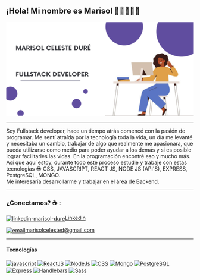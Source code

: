
## ¡Hola! Mi nombre es Marisol 👋🏾👩🏾‍💻

![imagen de bienvenida](https://github.com/marisol92/assets/blob/main/BIENVENIDO.jpg)

***
Soy Fullstack developer, hace un tiempo atrás comencé con la pasión de programar. Me sentí atraída por la tecnología toda la vida, un día me levanté y necesitaba 
un cambio, trabajar de algo que realmente me apasionara, que pueda utilizarse como medio para poder ayudar a los demás y si es posible lograr facilitarles las vidas. En la programación encontré eso y mucho más.  
Así que aquí estoy, durante todo este proceso estudie y trabaje con estas tecnologías 😎 CSS, JAVASCRIPT,  REACT JS, NODE JS (API'S), EXPRESS, PostgreSQL, MONGO.  
Me interesaría desarrollarme y trabajar en el área de Backend.   

***
###  ¿Conectamos? ☕ :
<a href="www.linkedin.com/in/marisolcelested" target="blank"><img align="center" src="https://img.icons8.com/color/344/linkedin.png" alt="linkedin-marisol-dure" height="30" width="30" />Linkedin</a>

<a href="#" target="blank"><img align="center" src="https://img.icons8.com/color/344/gmail--v1.png" alt="email" height="30" width="30" />marisolcelested@gmail.com</a>
***
#### Tecnologías 
<a href="#" target="blank"><img align="center" src="https://img.icons8.com/color/344/javascript--v1.png" alt="javascript" height="40" width="40" /></a>
<a href="#" target="blank"><img align="center" src="https://img.icons8.com/plasticine/344/react.png" alt="ReactJS" height="40" width="40" /></a>
<a href="#" target="blank"><img align="center" src="https://img.icons8.com/color/344/nodejs.png" alt="NodeJs" height="40" width="40" /></a>
<a href="#" target="blank"><img align="center" src="https://img.icons8.com/color/344/css3.png" alt="CSS" height="40" width="40" /></a>
<a href="#" target="blank"><img align="center" src="https://img.icons8.com/color/344/mongodb.png" alt="Mongo" height="40" width="40" /></a>
<a href="#" target="blank"><img align="center" src="https://img.icons8.com/color/344/postgreesql.png" alt="PostgreSQL" height="40" width="40" /></a>
<a href="#" target="blank"><img align="center" src="https://img.icons8.com/fluency/344/express-js.png" alt="Express" height="40" width="40" /></a>
<a href="#" target="blank"><img align="center" src="https://handlebarsjs.com/images/handlebars_logo.png" alt="Handlebars" height="40" width="50" /></a>
<a href="#" target="blank"><img align="center" src="https://img.icons8.com/color/344/sass.png" alt="Sass" height="40" width="40" /></a>
